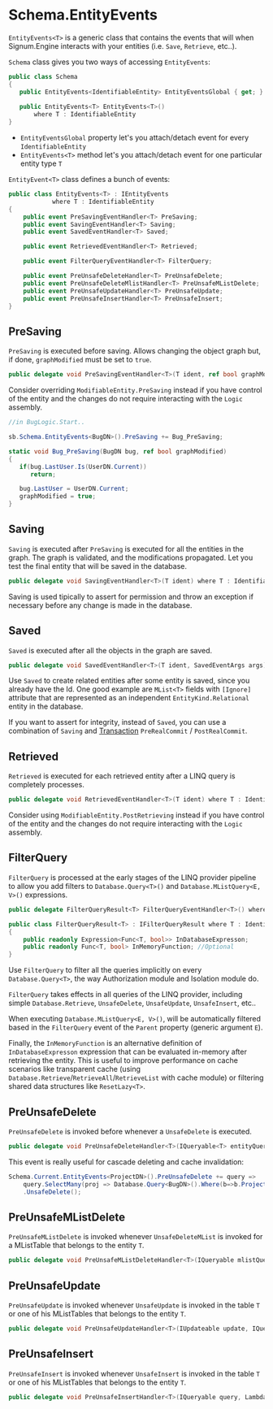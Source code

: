 # Schema.EntityEvents

`EntityEvents<T>` is a generic class that contains the events that will when Signum.Engine interacts with your entities (i.e. `Save`, `Retrieve`, etc..). 

`Schema` class gives you two ways of accessing `EntityEvents`: 

```C#
public class Schema
{
   public EntityEvents<IdentifiableEntity> EntityEventsGlobal { get; }
   
   public EntityEvents<T> EntityEvents<T>()
       where T : IdentifiableEntity
}
```

* `EntityEventsGlobal` property let's you attach/detach event for every `IdentifiableEntity`
* `EntityEvents<T>` method let's you attach/detach event for one particular entity type `T`

`EntityEvent<T>` class defines a bunch of events:  

```C#
public class EntityEvents<T> : IEntityEvents
            where T : IdentifiableEntity
{
    public event PreSavingEventHandler<T> PreSaving;
    public event SavingEventHandler<T> Saving;
    public event SavedEventHandler<T> Saved;

    public event RetrievedEventHandler<T> Retrieved;

    public event FilterQueryEventHandler<T> FilterQuery;

    public event PreUnsafeDeleteHandler<T> PreUnsafeDelete;
    public event PreUnsafeDeleteMlistHandler<T> PreUnsafeMListDelete;
    public event PreUnsafeUpdateHandler<T> PreUnsafeUpdate;
    public event PreUnsafeInsertHandler<T> PreUnsafeInsert;
}
```

## PreSaving

`PreSaving` is executed before saving. Allows changing the object graph but, if done, `graphModified` must be set to `true`.

```C#
public delegate void PreSavingEventHandler<T>(T ident, ref bool graphModified) where T : IdentifiableEntity;
```

Consider overriding `ModifiableEntity.PreSaving` instead if you have control of the entity and the changes do not require interacting with the `Logic` assembly.

```C#
//in BugLogic.Start..

sb.Schema.EntityEvents<BugDN>().PreSaving += Bug_PreSaving;

static void Bug_PreSaving(BugDN bug, ref bool graphModified)
{
   if(bug.LastUser.Is(UserDN.Current))
      return;

   bug.LastUser = UserDN.Current;
   graphModified = true;
}

```

## Saving

`Saving` is executed after `PreSaving` is executed for all the entities in the graph. The graph is validated, and the modifications propagated. Let you test the final entity that will be saved in the database.   

```C#
public delegate void SavingEventHandler<T>(T ident) where T : IdentifiableEntity;
```

Saving is used tipically to assert for permission and throw an exception if necessary before any change is made in the database. 

## Saved

`Saved` is executed after all the objects in the graph are saved. 

```C#
public delegate void SavedEventHandler<T>(T ident, SavedEventArgs args) where T : IdentifiableEntity;
```

Use `Saved` to create related entities after some entity is saved, since you already have the Id. One good example are `MList<T>` fields with `[Ignore]` attribute that are represented as an independent `EntityKind.Relational` entity in the database.

If you want to assert for integrity, instead of `Saved`, you can use a combination of `Saving` and [Transaction](../Connection/Transaction.md) `PreRealCommit` / `PostRealCommit`.

## Retrieved 

`Retrieved` is executed for each retrieved entity after a LINQ query is completely processes. 

```C#
public delegate void RetrievedEventHandler<T>(T ident) where T : IdentifiableEntity;
```

Consider using `ModifiableEntity.PostRetrieving` instead if you have control of the entity and the changes do not require interacting with the `Logic` assembly.

## FilterQuery

`FilterQuery` is processed at the early stages of the LINQ provider pipeline to allow you add filters to `Database.Query<T>()` and `Database.MListQuery<E, V>()` expressions. 

```C#
public delegate FilterQueryResult<T> FilterQueryEventHandler<T>() where T : IdentifiableEntity;

public class FilterQueryResult<T> : IFilterQueryResult where T : IdentifiableEntity
{
    public readonly Expression<Func<T, bool>> InDatabaseExpresson;
    public readonly Func<T, bool> InMemoryFunction; //Optional
}
```

Use `FilterQuery` to filter all the queries implicitly on every `Database.Query<T>`, the way Authorization module and Isolation module do. 

`FilterQuery` takes effects in all queries of the LINQ provider, including simple `Database.Retrieve`, `UnsafeDelete`, `UnsafeUpdate`, `UnsafeInsert`, etc..

When executing `Database.MListQuery<E, V>()`, will be automatically filtered based in the `FilterQuery` event of the `Parent` property (generic argument `E`).

Finally, the `InMemoryFunction` is an alternative definition of `InDatabaseExpresson` expression that can be evaluated in-memory after retrieving the entity. This is useful to improve performance on cache scenarios like transparent cache (using `Database.Retrieve`/`RetrieveAll`/`RetrieveList` with cache module) or filtering shared data structures like `ResetLazy<T>`.   

## PreUnsafeDelete

`PreUnsafeDelete` is invoked before whenever a `UnsafeDelete` is executed.

```C#
public delegate void PreUnsafeDeleteHandler<T>(IQueryable<T> entityQuery);
```

This event is really useful for cascade deleting and cache invalidation: 

```C#
Schema.Current.EntityEvents<ProjectDN>().PreUnsafeDelete += query => 
	query.SelectMany(proj => Database.Query<BugDN>().Where(b=>b.Project.RefersTo(proj)))
    .UnsafeDelete();
```
## PreUnsafeMListDelete

`PreUnsafeMListDelete` is invoked whenever `UnsafeDeleteMList` is invoked for a MListTable that belongs to the entity `T`. 

```C#
public delegate void PreUnsafeMListDeleteHandler<T>(IQueryable mlistQuery, IQueryable<T> entityQuery);
```

## PreUnsafeUpdate

`PreUnsafeUpdate` is invoked whenever `UnsafeUpdate` is invoked in the table `T` or one of his MListTables that belongs to the entity `T`. 

```C#
public delegate void PreUnsafeUpdateHandler<T>(IUpdateable update, IQueryable<T> entityQuery);
```


## PreUnsafeInsert

`PreUnsafeInsert` is invoked whenever `UnsafeInsert` is invoked in the table `T` or one of his MListTables that belongs to the entity `T`. 

```C#
public delegate void PreUnsafeInsertHandler<T>(IQueryable query, LambdaExpression constructor, IQueryable<T> entityQuery);
```



